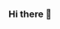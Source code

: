 ### Hi there 👋

<!--
**dolonmandal/dolonmandal** is a ✨ _special_ ✨ repository because its `README.md` (this file) appears on your GitHub profile.

Here are some ideas to get you started:

- 🔭 I’m currently persuing my Bachelors in Computer science and Engineering from NIT Agartala.
- 👯 I’m looking to work as an Software Engineer Intern in a reputed company .
- 🤔 I’m looking for help with ...
- 💬 I am Interested in Web development and Competetive Programming.
- 📫 Email: dolon.nita@gmail.com: 
- 😄 Pronouns: ...
- ⚡ Fun fact: Apart from Academics I like watching F.R.I.E.N.D.S and Big bang theory :)...
-->
